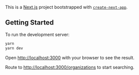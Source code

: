 This is a [Next.js](https://nextjs.org/) project bootstrapped with [`create-next-app`](https://github.com/vercel/next.js/tree/canary/packages/create-next-app).

## Getting Started

To run the development server:

```bash
yarn
yarn dev
```

Open [http://localhost:3000](http://localhost:3000) with your browser to see the result.

Route to [http://localhost:3000/organizations](http://localhost:3000/organizations) to start searching.
